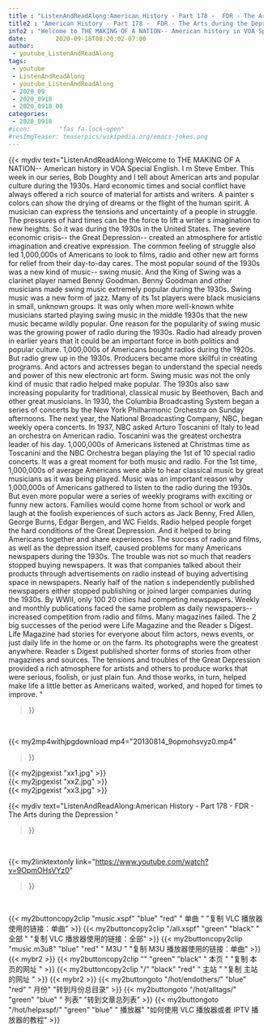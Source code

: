 ```yaml
---
title : "ListenAndReadAlong:American History - Part 178 -  FDR - The Arts during the Depression "
title2 : "American History - Part 178 -  FDR - The Arts during the Depression "
info2 : "Welcome to THE MAKING OF A NATION-- American history in VOA Special English. I m Steve Ember. This week in our series, Bob Doughty and I tell about American arts and popular culture during the 1930s. Hard economic times and social conflict have always offered a rich source of material for artists and writers. A painter s colors can show the drying of dreams or the flight of the human spirit. A musician can express the tensions and uncertainty of a people in struggle. The pressures of hard times can be the force to lift a writer s imagination to new heights. So it was during the 1930s in the United States. The severe economic crisis-- the Great Depression-- created an atmosphere for artistic imagination and creative expression. The common feeling of struggle also led 1,000,000s of Americans to look to films, radio and other new art forms for relief from their day-to-day cares.  The most popular sound of the 1930s was a new kind of music--  swing  music. And the  King of Swing  was a clarinet player named Benny Goodman. Benny Goodman and other musicians made swing music extremely popular during the 1930s. Swing music was a new form of jazz. Many of its 1st players were black musicians in small, unknown groups. It was only when more well-known white musicians started playing swing music in the middle 1930s that the new music became wildly popular. One reason for the popularity of swing music was the growing power of radio during the 1930s. Radio had already proven in earlier years that it could be an important force in both politics and popular culture. 1,000,000s of Americans bought radios during the 1920s. But radio grew up in the 1930s. Producers became more skillful in creating programs. And actors and actresses began to understand the special needs and power of this new electronic art form. Swing music was not the only kind of music that radio helped make popular. The 1930s also saw increasing popularity for traditional, classical music by Beethoven, Bach and other great musicians. In 1930, the Columbia Broadcasting System began a series of concerts by the New York Philharmonic Orchestra on Sunday afternoons. The next year, the National Broadcasting Company, NBC, began weekly opera concerts.  In 1937, NBC asked Arturo Toscanini of Italy to lead an orchestra on American radio. Toscanini was the greatest orchestra leader of his day. 1,000,000s of Americans listened at Christmas time as Toscanini and the NBC Orchestra began playing the 1st of 10 special radio concerts. It was a great moment for both music and radio. For the 1st time, 1,000,000s of average Americans were able to hear classical music by great musicians as it was being played.  Music was an important reason why 1,000,000s of Americans gathered to listen to the radio during the 1930s. But even more popular were a series of weekly programs with exciting or funny new actors. Families would come home from school or work and laugh at the foolish experiences of such actors as Jack Benny, Fred Allen, George Burns, Edgar Bergen, and WC Fields. Radio helped people forget the hard conditions of the Great Depression. And it helped to bring Americans together and share experiences. The success of radio and films, as well as the depression itself, caused problems for many Americans newspapers during the 1930s. The trouble was not so much that readers stopped buying newspapers. It was that companies talked about their products through advertisements on radio instead of buying advertising space in newspapers. Nearly half of the nation s independently published newspapers either stopped publishing or joined larger companies during the 1930s. By WWII, only 100 20 cities had competing newspapers.  Weekly and monthly publications faced the same problem as daily newspapers-- increased competition from radio and films. Many magazines failed. The 2 big successes of the period were Life Magazine and the Reader s Digest. Life Magazine had stories for everyone about film actors, news events, or just daily life in the home or on the farm. Its photographs were the greatest anywhere. Reader s Digest published shorter forms of stories from other magazines and sources. The tensions and troubles of the Great Depression provided a rich atmosphere for artists and others to produce works that were serious, foolish, or just plain fun. And those works, in turn, helped make life a little better as Americans waited, worked, and hoped for times to improve. "
date:        2020-09-18T08:20:02-07:00
author:
 - youtube_ListenAndReadAlong
tags:
 - youtube
 - ListenAndReadAlong
 - youtube_ListenAndReadAlong
 - 2020_09
 - 2020_0918
 - 2020_0918_08
categories:
 - 2020_0918
#icon:        "fas fa-lock-open"
#resImgTeaser: teaserpics/wikipedia.org/emacs-jokes.png
---
```


{{< mydiv text="ListenAndReadAlong:Welcome to THE MAKING OF A NATION-- American history in VOA Special English. I m Steve Ember. This week in our series, Bob Doughty and I tell about American arts and popular culture during the 1930s. Hard economic times and social conflict have always offered a rich source of material for artists and writers. A painter s colors can show the drying of dreams or the flight of the human spirit. A musician can express the tensions and uncertainty of a people in struggle. The pressures of hard times can be the force to lift a writer s imagination to new heights. So it was during the 1930s in the United States. The severe economic crisis-- the Great Depression-- created an atmosphere for artistic imagination and creative expression. The common feeling of struggle also led 1,000,000s of Americans to look to films, radio and other new art forms for relief from their day-to-day cares.  The most popular sound of the 1930s was a new kind of music--  swing  music. And the  King of Swing  was a clarinet player named Benny Goodman. Benny Goodman and other musicians made swing music extremely popular during the 1930s. Swing music was a new form of jazz. Many of its 1st players were black musicians in small, unknown groups. It was only when more well-known white musicians started playing swing music in the middle 1930s that the new music became wildly popular. One reason for the popularity of swing music was the growing power of radio during the 1930s. Radio had already proven in earlier years that it could be an important force in both politics and popular culture. 1,000,000s of Americans bought radios during the 1920s. But radio grew up in the 1930s. Producers became more skillful in creating programs. And actors and actresses began to understand the special needs and power of this new electronic art form. Swing music was not the only kind of music that radio helped make popular. The 1930s also saw increasing popularity for traditional, classical music by Beethoven, Bach and other great musicians. In 1930, the Columbia Broadcasting System began a series of concerts by the New York Philharmonic Orchestra on Sunday afternoons. The next year, the National Broadcasting Company, NBC, began weekly opera concerts.  In 1937, NBC asked Arturo Toscanini of Italy to lead an orchestra on American radio. Toscanini was the greatest orchestra leader of his day. 1,000,000s of Americans listened at Christmas time as Toscanini and the NBC Orchestra began playing the 1st of 10 special radio concerts. It was a great moment for both music and radio. For the 1st time, 1,000,000s of average Americans were able to hear classical music by great musicians as it was being played.  Music was an important reason why 1,000,000s of Americans gathered to listen to the radio during the 1930s. But even more popular were a series of weekly programs with exciting or funny new actors. Families would come home from school or work and laugh at the foolish experiences of such actors as Jack Benny, Fred Allen, George Burns, Edgar Bergen, and WC Fields. Radio helped people forget the hard conditions of the Great Depression. And it helped to bring Americans together and share experiences. The success of radio and films, as well as the depression itself, caused problems for many Americans newspapers during the 1930s. The trouble was not so much that readers stopped buying newspapers. It was that companies talked about their products through advertisements on radio instead of buying advertising space in newspapers. Nearly half of the nation s independently published newspapers either stopped publishing or joined larger companies during the 1930s. By WWII, only 100 20 cities had competing newspapers.  Weekly and monthly publications faced the same problem as daily newspapers-- increased competition from radio and films. Many magazines failed. The 2 big successes of the period were Life Magazine and the Reader s Digest. Life Magazine had stories for everyone about film actors, news events, or just daily life in the home or on the farm. Its photographs were the greatest anywhere. Reader s Digest published shorter forms of stories from other magazines and sources. The tensions and troubles of the Great Depression provided a rich atmosphere for artists and others to produce works that were serious, foolish, or just plain fun. And those works, in turn, helped make life a little better as Americans waited, worked, and hoped for times to improve. "
>}}
<br>


{{< my2mp4withjpgdownload mp4="20130814_9opmohsvyz0.mp4"
>}}

{{< my2jpgexist "xx1.jpg" >}}<br>
{{< my2jpgexist "xx2.jpg" >}}<br>
{{< my2jpgexist "xx3.jpg" >}}<br>



{{< mydiv text="ListenAndReadAlong:American History - Part 178 -  FDR - The Arts during the Depression "
>}}
<br>

{{< my2linktextonly link="https://www.youtube.com/watch?v=9OpmOHsVYz0"
>}}


<br>

{{< my2buttoncopy2clip "music.xspf"        "blue"   "red"    " 单曲 "  "复制 VLC 播放器使用的链接：单曲" >}} {{< my2buttoncopy2clip "/all.xspf"         "green"  "black"  " 全部 "  "复制 VLC 播放器使用的链接：全部" >}} {{< my2buttoncopy2clip "music.m3u8"        "blue"   "red"    " M3U  "    "复制 M3U 播放器使用的链接：单曲" >}} {{< mybr2 >}} {{< my2buttoncopy2clip ""                  "green"  "black"  " 本页 "    "复制 本页的网址 " >}} {{< my2buttoncopy2clip "/"                 "black"  "red"    " 主站 "    "复制 主站的网址 " >}} {{< mybr2 >}} {{< my2buttongoto      "/hot/endothers/"   "blue"   "red"    " 月份"   "转到月份总目录" >}} {{< my2buttongoto      "/hot/alltags/"     "green"  "blue"   " 列表"   "转到文章总列表" >}} {{< my2buttongoto      "/hot/helpxspf/"    "green"  "blue"   " 播放器" "如何使用 VLC 播放器或者 IPTV 播放器的教程" >}} 
